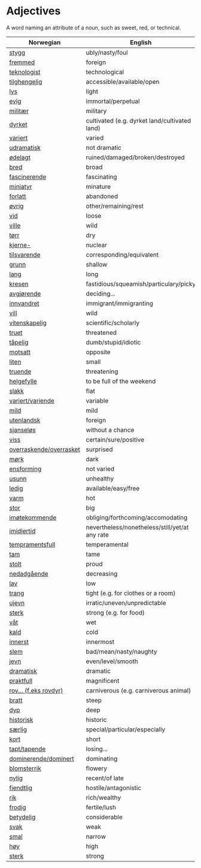 # Adjectives

A word naming an attribute of a noun, such as sweet, red, or technical.

| Norwegian | English |
| --- | --- |
| [stygg](https://www.ordnett.no/search?language=no&phrase=stygg) | ubly/nasty/foul |
| [fremmed](https://www.ordnett.no/search?language=no&phrase=fremmed) | foreign |
| [teknologist](https://www.ordnett.no/search?language=no&phrase=teknologist) | technological |
| [tilghengelig](https://www.ordnett.no/search?language=no&phrase=tilghengelig) | accessible/available/open |
| [lys](https://www.ordnett.no/search?language=no&phrase=lys) | light |
| [evig](https://www.ordnett.no/search?language=no&phrase=evig) | immortal/perpetual |
| [militær](https://www.ordnett.no/search?language=no&phrase=militær) | military |
| [dyrket](https://www.ordnett.no/search?language=no&phrase=dyrket) | cultivated (e.g. dyrket land/cultivated land) |
| [variert](https://www.ordnett.no/search?language=no&phrase=variert) | varied |
| [udramatisk](https://www.ordnett.no/search?language=no&phrase=udramatisk) | not dramatic |
| [ødelagt](https://www.ordnett.no/search?language=no&phrase=ødelagt) | ruined/damaged/broken/destroyed |
| [bred](https://www.ordnett.no/search?language=no&phrase=bred) | broad |
| [fascinerende](https://www.ordnett.no/search?language=no&phrase=fascinerende) | fascinating |
| [miniatyr](https://www.ordnett.no/search?language=no&phrase=miniatyr) | minature |
| [forlatt](https://www.ordnett.no/search?language=no&phrase=forlatt) | abandoned |
| [øvrig](https://www.ordnett.no/search?language=no&phrase=øvrig) | other/remaining/rest |
| [vid](https://www.ordnett.no/search?language=no&phrase=vid) | loose |
| [ville](https://www.ordnett.no/search?language=no&phrase=ville) | wild |
| [tørr](https://www.ordnett.no/search?language=no&phrase=tørr) | dry |
| [kjerne-](https://www.ordnett.no/search?language=no&phrase=kjerne-) | nuclear |
| [tilsvarende](https://www.ordnett.no/search?language=no&phrase=tilsvarende) | corresponding/equivalent |
| [grunn](https://www.ordnett.no/search?language=no&phrase=grunn) | shallow |
| [lang](https://www.ordnett.no/search?language=no&phrase=lang) | long |
| [kresen](https://www.ordnett.no/search?language=no&phrase=kresen) | fastidious/squeamish/particulary/picky |
| [avgjørende](https://www.ordnett.no/search?language=no&phrase=avgjørende) | deciding... |
| [innvandret](https://www.ordnett.no/search?language=no&phrase=innvandret) | immigrant/immigranting |
| [vill](https://www.ordnett.no/search?language=no&phrase=vill) | wild |
| [vitenskapelig](https://www.ordnett.no/search?language=no&phrase=vitenskapelig) | scientific/scholarly |
| [truet](https://www.ordnett.no/search?language=no&phrase=truet) | threatened |
| [tåpelig](https://www.ordnett.no/search?language=no&phrase=tåpelig) | dumb/stupid/idiotic |
| [motsatt](https://www.ordnett.no/search?language=no&phrase=motsatt) | opposite |
| [liten](https://www.ordnett.no/search?language=no&phrase=liten) | small |
| [truende](https://www.ordnett.no/search?language=no&phrase=truende) | threatening |
| [helgefylle](https://www.ordnett.no/search?language=no&phrase=helgefylle) | to be full of the weekend |
| [slakk](https://www.ordnett.no/search?language=no&phrase=slakk) | flat |
| [variert/variende](https://www.ordnett.no/search?language=no&phrase=variert/variende) | variable |
| [mild](https://www.ordnett.no/search?language=no&phrase=mild) | mild |
| [utenlandsk](https://www.ordnett.no/search?language=no&phrase=utenlandsk) | foreign |
| [sjanseløs](https://www.ordnett.no/search?language=no&phrase=sjanseløs) | without a chance |
| [viss](https://www.ordnett.no/search?language=no&phrase=viss) | certain/sure/positive |
| [overraskende/overrasket](https://www.ordnett.no/search?language=no&phrase=overraskende/overrasket) | surprised |
| [mørk](https://www.ordnett.no/search?language=no&phrase=mørk) | dark |
| [ensforming](https://www.ordnett.no/search?language=no&phrase=ensforming) | not varied |
| [usunn](https://www.ordnett.no/search?language=no&phrase=usunn) | unhealthy |
| [ledig](https://www.ordnett.no/search?language=no&phrase=ledig) | available/easy/free |
| [varm](https://www.ordnett.no/search?language=no&phrase=varm) | hot |
| [stor](https://www.ordnett.no/search?language=no&phrase=stor) | big |
| [imøtekommende](https://www.ordnett.no/search?language=no&phrase=imøtekommende) | obliging/forthcoming/accomodating |
| [imidlertid](https://www.ordnett.no/search?language=no&phrase=imidlertid) | nevertheless/nonetheless/still/yet/at any rate |
| [tempramentsfull](https://www.ordnett.no/search?language=no&phrase=tempramentsfull) | temperamental |
| [tam](https://www.ordnett.no/search?language=no&phrase=tam) | tame |
| [stolt](https://www.ordnett.no/search?language=no&phrase=stolt) | proud |
| [nedadgående](https://www.ordnett.no/search?language=no&phrase=nedadgående) | decreasing |
| [lav](https://www.ordnett.no/search?language=no&phrase=lav) | low |
| [trang](https://www.ordnett.no/search?language=no&phrase=trang) | tight (e.g. for clothes or a room) |
| [ujevn](https://www.ordnett.no/search?language=no&phrase=ujevn) | irratic/uneven/unpredictable |
| [sterk](https://www.ordnett.no/search?language=no&phrase=sterk) | strong (e.g. for food) |
| [våt](https://www.ordnett.no/search?language=no&phrase=våt) | wet |
| [kald](https://www.ordnett.no/search?language=no&phrase=kald) | cold |
| [innerst](https://www.ordnett.no/search?language=no&phrase=innerst) | innermost |
| [slem](https://www.ordnett.no/search?language=no&phrase=slem) | bad/mean/nasty/naughty |
| [jevn](https://www.ordnett.no/search?language=no&phrase=jevn) | even/level/smooth |
| [dramatisk](https://www.ordnett.no/search?language=no&phrase=dramatisk) | dramatic |
| [praktfull](https://www.ordnett.no/search?language=no&phrase=praktfull) | magnificent |
| [rov... (f.eks rovdyr)](https://www.ordnett.no/search?language=no&phrase=rov...%20(f.eks%20rovdyr)) | carniverous (e.g. carniverous animal) |
| [bratt](https://www.ordnett.no/search?language=no&phrase=bratt) | steep |
| [dyp](https://www.ordnett.no/search?language=no&phrase=dyp) | deep |
| [historisk](https://www.ordnett.no/search?language=no&phrase=historisk) | historic |
| [særlig](https://www.ordnett.no/search?language=no&phrase=særlig) | special/particular/especially |
| [kort](https://www.ordnett.no/search?language=no&phrase=kort) | short |
| [tapt/tapende](https://www.ordnett.no/search?language=no&phrase=tapt/tapende) | losing... |
| [dominerende/dominert](https://www.ordnett.no/search?language=no&phrase=dominerende/dominert) | dominating |
| [blomsterrik](https://www.ordnett.no/search?language=no&phrase=blomsterrik) | flowery |
| [nylig](https://www.ordnett.no/search?language=no&phrase=nylig) | recent/of late |
| [fiendtlig](https://www.ordnett.no/search?language=no&phrase=fiendtlig) | hostile/antagonistic |
| [rik](https://www.ordnett.no/search?language=no&phrase=rik) | rich/wealthy |
| [frodig](https://www.ordnett.no/search?language=no&phrase=frodig) | fertile/lush |
| [betydelig](https://www.ordnett.no/search?language=no&phrase=betydelig) | considerable |
| [svak](https://www.ordnett.no/search?language=no&phrase=svak) | weak |
| [smal](https://www.ordnett.no/search?language=no&phrase=smal) | narrow |
| [høy](https://www.ordnett.no/search?language=no&phrase=høy) | high |
| [sterk](https://www.ordnett.no/search?language=no&phrase=sterk) | strong |

